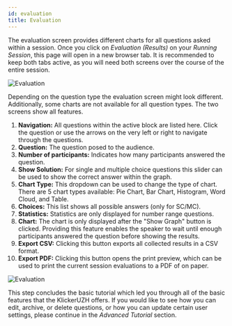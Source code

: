 ```yaml
---
id: evaluation
title: Evaluation
---
```


The evaluation screen provides different charts for all questions asked within a session. Once you click on _Evaluation (Results)_ on your _Running Session_, this page will open in a new browser tab. It is recommended to keep both tabs active, as you will need both screens over the course of the entire session.

![Evaluation](assets/evaluation_1.png)

Depending on the question type the evaluation screen might look different. Additionally, some
charts are not available for all question types. The two screens show all features.

1. **Navigation:** All questions within the active block are listed here. Click the question or use the arrows on the very left or right to navigate through the questions.
2. **Question:** The question posed to the audience.
3. **Number of participants:** Indicates how many participants answered the question.
4. **Show Solution:** For single and multiple choice questions this slider can be used to show the correct answer within the graph.
5. **Chart Type:** This dropdown can be used to change the type of chart. There are 5 chart types available: Pie Chart, Bar Chart, Histogram, Word Cloud, and Table.
6. **Choices:** This list shows all possible answers (only for SC/MC).
7. **Statistics:** Statistics are only displayed for number range questions.
8. **Chart:** The chart is only displayed after the "Show Graph" button is clicked. Providing this feature enables the speaker to wait until enough participants answered the question before showing the results.
9. **Export CSV:** Clicking this button exports all collected results in a CSV format.
10. **Export PDF:** Clicking this button opens the print preview, which can be used to print the current session evaluations to a PDF of on paper.

![Evaluation](assets/evaluation_2.png)

This step concludes the basic tutorial which led you through all of the basic features that the KlickerUZH offers. If you would like to see how you can edit, archive, or delete questions, or how you can update certain user settings, please continue in the _Advanced Tutorial_ section.
